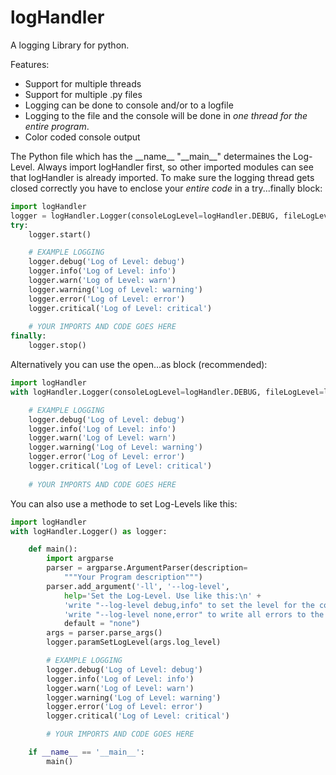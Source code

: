 # logHandler

A logging Library for python.

Features:
- Support for multiple threads
- Support for multiple .py files
- Logging can be done to console and/or to a logfile
- Logging to the file and the console will be done in *one thread for the entire program*.
- Color coded console output


The Python file which has the \_\_name__ "\_\_main__" determaines the Log-Level.
Always import logHandler first, so other imported modules can see that logHandler is already imported.
To make sure the logging thread gets closed correctly you have to enclose your *entire code* in a try...finally block:

```python
import logHandler
logger = logHandler.Logger(consoleLogLevel=logHandler.DEBUG, fileLogLevel=logHandler.DEBUG)
try:
	logger.start()

	# EXAMPLE LOGGING
	logger.debug('Log of Level: debug')
	logger.info('Log of Level: info')
	logger.warn('Log of Level: warn')
	logger.warning('Log of Level: warning')
	logger.error('Log of Level: error')
	logger.critical('Log of Level: critical')
	
	# YOUR IMPORTS AND CODE GOES HERE
finally:
	logger.stop()
``` 

Alternatively you can use the open...as block (recommended):

```python
import logHandler
with logHandler.Logger(consoleLogLevel=logHandler.DEBUG, fileLogLevel=logHandler.DEBUG) as logger:

	# EXAMPLE LOGGING
	logger.debug('Log of Level: debug')
	logger.info('Log of Level: info')
	logger.warn('Log of Level: warn')
	logger.warning('Log of Level: warning')
	logger.error('Log of Level: error')
	logger.critical('Log of Level: critical')
	
	# YOUR IMPORTS AND CODE GOES HERE
``` 

You can also use a methode to set Log-Levels like this:


```python
import logHandler
with logHandler.Logger() as logger:

    def main():
        import argparse
        parser = argparse.ArgumentParser(description=
            """Your Program description""")
        parser.add_argument('-ll', '--log-level',
            help='Set the Log-Level. Use like this:\n' + 
            'write "--log-level debug,info" to set the level for the console at debug and for the logfile at info\n' +
            'write "--log-level none,error" to write all errors to the logfile and not write to the console',
            default = "none")
        args = parser.parse_args()
        logger.paramSetLogLevel(args.log_level)

        # EXAMPLE LOGGING
        logger.debug('Log of Level: debug')
        logger.info('Log of Level: info')
        logger.warn('Log of Level: warn')
        logger.warning('Log of Level: warning')
        logger.error('Log of Level: error')
        logger.critical('Log of Level: critical')

        # YOUR IMPORTS AND CODE GOES HERE

	if __name__ == '__main__':
		main()
``` 
